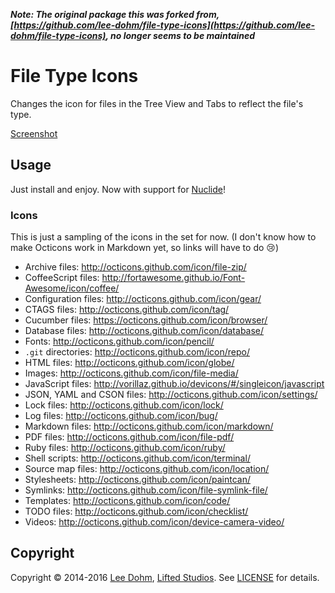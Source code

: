 ***Note: The original package this was forked from, [https://github.com/lee-dohm/file-type-icons](https://github.com/lee-dohm/file-type-icons), no longer seems to be maintained***

# File Type Icons

Changes the icon for files in the Tree View and Tabs to reflect the file's type.

[Screenshot](https://raw.githubusercontent.com/lee-dohm/file-type-icons/master/file-type-icons.png)

## Usage

Just install and enjoy. Now with support for [Nuclide](http://nuclide.io)!

### Icons

This is just a sampling of the icons in the set for now. (I don't know how to make Octicons work in Markdown yet, so links will have to do :cry:)

* Archive files: http://octicons.github.com/icon/file-zip/
* CoffeeScript files: http://fortawesome.github.io/Font-Awesome/icon/coffee/
* Configuration files: http://octicons.github.com/icon/gear/
* CTAGS files: http://octicons.github.com/icon/tag/
* Cucumber files: https://octicons.github.com/icon/browser/
* Database files: http://octicons.github.com/icon/database/
* Fonts: http://octicons.github.com/icon/pencil/
* `.git` directories: http://octicons.github.com/icon/repo/
* HTML files: http://octicons.github.com/icon/globe/
* Images: http://octicons.github.com/icon/file-media/
* JavaScript files: http://vorillaz.github.io/devicons/#/singleicon/javascript
* JSON, YAML and CSON files: http://octicons.github.com/icon/settings/
* Lock files: http://octicons.github.com/icon/lock/
* Log files: http://octicons.github.com/icon/bug/
* Markdown files: http://octicons.github.com/icon/markdown/
* PDF files: http://octicons.github.com/icon/file-pdf/
* Ruby files: http://octicons.github.com/icon/ruby/
* Shell scripts: http://octicons.github.com/icon/terminal/
* Source map files: http://octicons.github.com/icon/location/
* Stylesheets: http://octicons.github.com/icon/paintcan/
* Symlinks: http://octicons.github.com/icon/file-symlink-file/
* Templates: http://octicons.github.com/icon/code/
* TODO files: http://octicons.github.com/icon/checklist/
* Videos: http://octicons.github.com/icon/device-camera-video/

## Copyright

Copyright &copy; 2014-2016 [Lee Dohm](http://www.lee-dohm.com), [Lifted Studios](http://www.liftedstudios.com). See [LICENSE](https://github.com/lee-dohm/auto-copyright/blob/master/LICENSE.md) for details.
